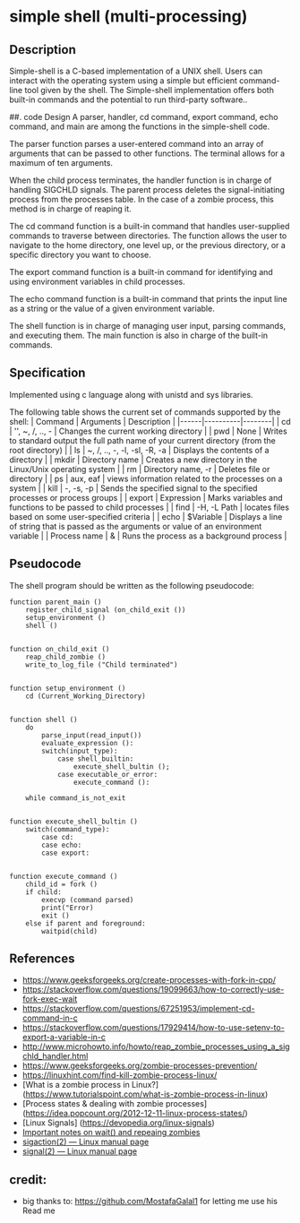 # simple shell (multi-processing)

## Description

Simple-shell is a C-based implementation of a UNIX shell. Users can interact with the operating system using a simple but efficient command-line tool given by the shell. The Simple-shell implementation offers both built-in commands and the potential to run third-party software..

##. code Design
A parser, handler, cd command, export command, echo command, and main are among the functions in the simple-shell code.

The parser function parses a user-entered command into an array of arguments that can be passed to other functions. The terminal allows for a maximum of ten arguments.

When the child process terminates, the handler function is in charge of handling SIGCHLD signals. The parent process deletes the signal-initiating process from the processes table. In the case of a zombie process, this method is in charge of reaping it.

The cd command function is a built-in command that handles user-supplied commands to traverse between directories. The function allows the user to navigate to the home directory, one level up, or the previous directory, or a specific directory you want to choose.

The export command function is a built-in command for identifying and using environment variables in child processes.

The echo command function is a built-in command that prints the input line as a string or the value of a given environment variable.

The shell function is in charge of managing user input, parsing commands, and executing them. The main function is also in charge of the built-in commands.

## Specification
Implemented using c language along with unistd and sys libraries.

The following table shows the current set of commands supported by the shell:
| Command | Arguments | Description |
|------|----------|--------|
| cd | '', ~, /, .., - | Changes the current working directory |
| pwd | None | Writes to standard output the full path name of your current directory (from the root directory) |
| ls | ~, /,  .., -, -l, -sl, -R, -a | Displays the contents of a directory |
| mkdir | Directory name | Creates a new directory in the Linux/Unix operating system |
| rm | Directory name, -r | Deletes file or directory |
| ps | aux, eaf | views information related to the processes on a system |
| kill | -, -s, -p | Sends the specified signal to the specified processes or process groups |
| export | Expression | Marks variables and functions to be passed to child processes |
| find | -H, -L Path | locates files based on some user-specified criteria |
| echo | $Variable | Displays a line of string that is passed as the arguments or value of an environment variable |
| Process name | & | Runs the process as a background process |
## Pseudocode

The shell program should be written as the following pseudocode:

```Pseudocode
function parent_main ()
    register_child_signal (on_child_exit ())
    setup_environment ()
    shell ()


function on_child_exit ()
    reap_child_zombie ()
    write_to_log_file ("Child terminated")


function setup_environment ()
    cd (Current_Working_Directory)


function shell ()
    do
        parse_input(read_input())
        evaluate_expression ():
        switch(input_type):
            case shell_builtin:
                execute_shell_bultin ();
            case executable_or_error:
                execute_command ():

    while command_is_not_exit


function execute_shell_bultin ()
    switch(command_type):
        case cd:
        case echo:
        case export:


function execute_command ()
    child_id = fork ()
    if child:
        execvp (command parsed)
        print("Error)
        exit ()
    else if parent and foreground:
        waitpid(child)
```
## References
* https://www.geeksforgeeks.org/create-processes-with-fork-in-cpp/
* https://stackoverflow.com/questions/19099663/how-to-correctly-use-fork-exec-wait
* https://stackoverflow.com/questions/67251953/implement-cd-command-in-c
* https://stackoverflow.com/questions/17929414/how-to-use-setenv-to-export-a-variable-in-c
* http://www.microhowto.info/howto/reap_zombie_processes_using_a_sigchld_handler.html
* https://www.geeksforgeeks.org/zombie-processes-prevention/
* https://linuxhint.com/find-kill-zombie-process-linux/
* [What is a zombie process in Linux?] (https://www.tutorialspoint.com/what-is-zombie-process-in-linux)
* [Process states & dealing with zombie processes] (https://idea.popcount.org/2012-12-11-linux-process-states/)
* [Linux Signals] (https://devopedia.org/linux-signals)
* [Important notes on wait() and repeaing zombies](https://man7.org/linux/man-pages/man2/wait.2.html#NOTES)
* [sigaction(2) — Linux manual page](https://man7.org/linux/man-pages/man2/sigaction.2.html)
* [signal(2) — Linux manual page](https://man7.org/linux/man-pages/man2/signal.2.html)

## credit:
* big thanks to: https://github.com/MostafaGalal1 for letting me use his Read me
